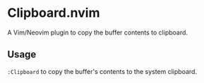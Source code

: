 Clipboard.nvim
==============

A Vim/Neovim plugin to copy the buffer contents to clipboard.

## Usage

`:Clipboard` to copy the buffer's contents to the system clipboard.

